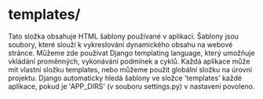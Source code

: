 # templates/
Tato složka obsahuje HTML šablony používané v aplikaci.
Šablony jsou soubory, které slouží k vykreslování dynamického obsahu na webové stránce.
Můžeme zde používat Django templating language, který umožňuje vkládání proměnných, vykonávání podmínek a cyklů.
Každá aplikace může mít vlastní složku templates, nebo můžeme použít globální složku na úrovni projektu.
Django automaticky hledá šablony ve složce 'templates' každé aplikace, pokud je 'APP_DIRS' (v souboru settings.py) v nastavení povoleno.
